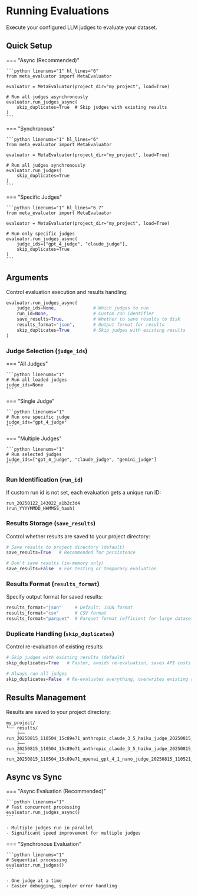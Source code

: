 # Running Evaluations

Execute your configured LLM judges to evaluate your dataset.

## Quick Setup

=== "Async (Recommended)"

    ```python linenums="1" hl_lines="6"
    from meta_evaluator import MetaEvaluator
    
    evaluator = MetaEvaluator(project_dir="my_project", load=True)
    
    # Run all judges asynchronously
    evaluator.run_judges_async(
        skip_duplicates=True  # Skip judges with existing results
    )
    ```

=== "Synchronous"

    ```python linenums="1" hl_lines="6"
    from meta_evaluator import MetaEvaluator
    
    evaluator = MetaEvaluator(project_dir="my_project", load=True)

    # Run all judges synchronously  
    evaluator.run_judges(
        skip_duplicates=True
    )
    ```

=== "Specific Judges"

    ```python linenums="1" hl_lines="6 7"
    from meta_evaluator import MetaEvaluator
    
    evaluator = MetaEvaluator(project_dir="my_project", load=True)

    # Run only specific judges
    evaluator.run_judges_async(
        judge_ids=["gpt_4_judge", "claude_judge"],
        skip_duplicates=True
    )
    ```

## Arguments

Control evaluation execution and results handling:

```python linenums="1"
evaluator.run_judges_async(
    judge_ids=None,              # Which judges to run
    run_id=None,                 # Custom run identifier
    save_results=True,           # Whether to save results to disk
    results_format="json",       # Output format for results  
    skip_duplicates=True         # Skip judges with existing results
)
```

### Judge Selection (`judge_ids`)

=== "All Judges"

    ```python linenums="1"
    # Run all loaded judges
    judge_ids=None
    ```

=== "Single Judge"

    ```python linenums="1"  
    # Run one specific judge
    judge_ids="gpt_4_judge"
    ```

=== "Multiple Judges"

    ```python linenums="1"
    # Run selected judges
    judge_ids=["gpt_4_judge", "claude_judge", "gemini_judge"]
    ```

### Run Identification (`run_id`)

If custom run id is not set, each evaluation gets a unique run ID:
```
run_20250122_143022_a1b2c3d4
(run_YYYYMMDD_HHMMSS_hash)
```

### Results Storage (`save_results`)

Control whether results are saved to your project directory:

```python linenums="1"
# Save results to project directory (default)
save_results=True   # Recommended for persistence

# Don't save results (in-memory only)
save_results=False  # For testing or temporary evaluation
```

### Results Format (`results_format`)

Specify output format for saved results:

```python linenums="1"
results_format="json"     # Default: JSON format
results_format="csv"      # CSV format
results_format="parquet"  # Parquet format (efficient for large datasets)
```

### Duplicate Handling (`skip_duplicates`)

Control re-evaluation of existing results:

```python linenums="1"
# Skip judges with existing results (default)
skip_duplicates=True   # Faster, avoids re-evaluation, saves API costs

# Always run all judges
skip_duplicates=False  # Re-evaluates everything, overwrites existing results
```


## Results Management

Results are saved to your project directory:

```
my_project/
└── results/
    ├── run_20250815_110504_15c89e71_anthropic_claude_3_5_haiku_judge_20250815_110521_results.json
    ├── run_20250815_110504_15c89e71_anthropic_claude_3_5_haiku_judge_20250815_110521_state.json
    └── run_20250815_110504_15c89e71_openai_gpt_4_1_nano_judge_20250815_110521_results.json
```

## Async vs Sync

=== "Async Evaluation (Recommended)"

    ```python linenums="1"
    # Fast concurrent processing
    evaluator.run_judges_async()
    ```

    - Multiple judges run in parallel
    - Significant speed improvement for multiple judges

=== "Synchronous Evaluation"

    ```python linenums="1"
    # Sequential processing
    evaluator.run_judges()
    ```

    - One judge at a time
    - Easier debugging, simpler error handling
